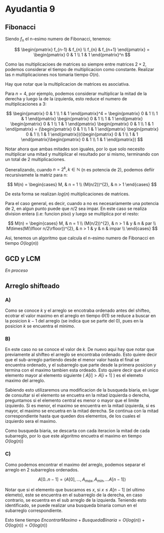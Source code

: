 # Ayudantia 9

## Fibonacci


Siendo $f_n$ el n-esimo numero de Fibonacci, tenemos:

$$
\begin{pmatrix}
f_{n-1} & f_{n} \\
f_{n} & f_{n+1} 
\end{pmatrix} = 
\begin{pmatrix}
0 & 1 \\
1 & 1 
\end{pmatrix}^n
$$

Como las multiplicacioes de matrices so siempre entre matrices $2 \times 2$, podemos considerar el tiempo de multiplicacion como constante. Realizar las $n$ multiplicaciones nos tomaria tiempo $O(n)$.

Hay que notar que la multiplicacion de matrices es asociativa.

Para $n = 4$, por ejemplo, podemos considerar multiplicar la mitad de la derecha y luego la de la izquierda, esto reduce el numero de multiplicaciones a 3:

$$
\begin{pmatrix}
0 & 1 \\
1 & 1 
\end{pmatrix}^4 = 
\begin{pmatrix}
0 & 1 \\
1 & 1 
\end{pmatrix}
\begin{pmatrix}
0 & 1 \\
1 & 1 
\end{pmatrix}
\begin{pmatrix}
0 & 1 \\
1 & 1 
\end{pmatrix}
\begin{pmatrix}
0 & 1 \\
1 & 1 
\end{pmatrix} = 
(\begin{pmatrix}
0 & 1 \\
1 & 1 
\end{pmatrix} \begin{pmatrix}
0 & 1 \\
1 & 1 
\end{pmatrix})(\begin{pmatrix}
0 & 1 \\
1 & 1 
\end{pmatrix}\begin{pmatrix}
0 & 1 \\
1 & 1 
\end{pmatrix})
$$

Notar ahora que ambas mitades son iguales, por lo que solo necesito multiplicar una mitad y multiplicar el resultado por si mismo, terminando con un total de 2 multiplicaciones.

Generalizando, cuando $n = 2^k, k \in \mathbb{N}$ (n es potencia de 2), podemos defiir recursivamete la matriz para n:

$$
M(n) = 
\begin{cases} 
    M, & n = 1 \\
    (M(n/2))^{2}, & n > 1
\end{cases}
$$



De esta forma se realizan $log(n)$ multiplicaciones de matrices.

Para el caso general, es decir, cuando  a no es necesariamente una potencia de 2, en algun punto puede que $n/2$ sea impar. En este caso se realiza division entera (i.e: funcion piso) y luego se multiplica por el resto:

$$
M(n) = 
\begin{cases} 
    M, & n = 1 \\
    (M(n/2))^{2}, & n > 1 & y & n & par \\
    M\times(M(\lfloor n/2\rfloor))^{2}, & n > 1 & y & n & impar \\
\end{cases}
$$

Asi, tenemos un algoritmo que calcula el n-esimo numero de Fibonacci en tiempo $O(log(n))$ 

## GCD y LCM
_En proceso_
## Arreglo shifteado
### A)
Como se conoce $k$ y el arreglo se encotraba ordenado antes del shifteo, ecotrar el valor maximo en el arreglo en tiempo $\Theta(1)$ se reduce a buscar en la posicion $k-1$ del arreglo (se indica que se parte del 0), pues en la posicion $k$ se encuentra el minimo.
### B)
En este caso no se conoce el valor de $k$. 
De nuevo aqui hay que notar que previamente al shifteo el arreglo se encontraba ordenado. Esto quiere decir que el sub-arreglo partiendo desde el menor valor hasta el final se encuentra ordenado, y el subarreglo que parte desde la primera posicion y termina con el maximo tambien esta ordeado. Esto quiere decir que el unico elemento mayor al elemento siguiente ( $A[i] > A[i+1]$ ) es el elemeto maximo del arreglo.

Sabiendo esto utilizaremos una modificacion de la busqueda biaria, en lugar de consultar si el elemento se encuetra en la mitad izquierda o derecha, preguntamos si el elemento central es menor o mayor que el limite izquierdo. Si es menor, el maximo se encuentra en la mitad izquierda, si es mayor, el maximo se encuetra en la mitad derecha. Se continua con la mitad correspondiente hasta que queden dos elementos, de los cuales el izquierdo sera el maximo.

Como busqueda biaria, se descarta con cada iteracion la mitad de cada subarreglo, por lo que este algoritmo encuetra el maximo en tiempo $O(log(n))$

### C)

Como podemos encontrar el maximo del arreglo, podemos separar el arreglo en 2 subarreglos ordenados.

$$
A[0..n-1] = \langle A[0], ... , A_{max} , A_{min}, ... A[n-1]  \rangle
$$

Notar que si el elemento que buscamos es $x$, si $x \leq A[n-1]$ (el ultimo elemeto), este se encuentra en el subarreglo de la derecha, en caso contrario, se ecuentra en el sub arreglo de la izquierda. Teniendo esto identificado, se puede realizar una busqueda binaria comun en el subarreglo correspondiente.

Esto tiene tiempo $EncontrarMaximo + BusquedaBinaria = O(log(n)) + O(log(n))  = O(log(n))$
